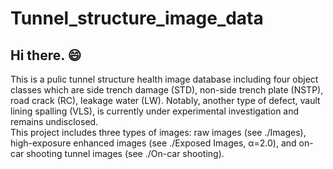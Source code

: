 # Tunnel_structure_image_data
## Hi there. 😄
This is a pulic tunnel structure health image database including four object classes which are side trench damage (STD), non-side trench plate (NSTP), road crack (RC), leakage water (LW). Notably, another type of defect, vault lining spalling (VLS), is currently under experimental investigation and remains undisclosed. <br>
This project includes three types of images: raw images (see ./Images), high-exposure enhanced images (see ./Exposed Images, α=2.0), and on-car shooting tunnel images (see ./On-car shooting).
